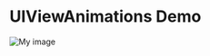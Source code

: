 UIViewAnimations Demo
=====================

![My image](http://www.jaist.ac.jp/~s1010205/images/AnimationsScreen.png.png)

